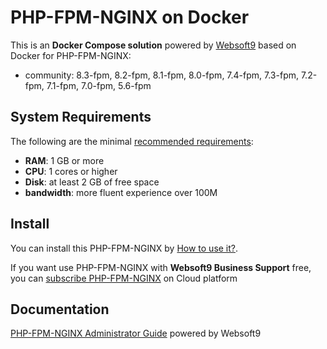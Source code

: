 # PHP-FPM-NGINX on Docker  

This is an **Docker Compose solution** powered by [Websoft9](https://www.websoft9.com) based on Docker for PHP-FPM-NGINX:


 - community:  8.3-fpm, 8.2-fpm, 8.1-fpm, 8.0-fpm, 7.4-fpm, 7.3-fpm, 7.2-fpm, 7.1-fpm, 7.0-fpm, 5.6-fpm


## System Requirements

The following are the minimal [recommended requirements](https://hub.docker.com/_/php):

* **RAM**: 1 GB or more
* **CPU**: 1 cores or higher
* **Disk**: at least 2 GB of free space
* **bandwidth**: more fluent experience over 100M  

## Install

You can install this PHP-FPM-NGINX by [How to use it?](https://github.com/Websoft9/docker-library#how-to-use-it).   

If you want use PHP-FPM-NGINX with **Websoft9 Business Support** free, you can [subscribe PHP-FPM-NGINX](https://www.websoft9.com/apps) on Cloud platform

## Documentation

[PHP-FPM-NGINX Administrator Guide](https://support.websoft9.com/docs/phpfpmnginx) powered by Websoft9